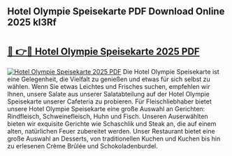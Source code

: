 ## Hotel Olympie Speisekarte PDF Download Online 2025 kI3Rf

# <h2><a href="http://gc66a8e.nevu.top/?p=Hotel+Olympie+Speisekarte">🔗 👉🔴 Hotel Olympie Speisekarte 2025 PDF</a></h2>

[![Hotel Olympie Speisekarte 2025 PDF](https://i.imgur.com/dBaPXMq.png)](http://gc66a8e.nevu.top/?p=Hotel+Olympie+Speisekarte)
Die Hotel Olympie Speisekarte ist eine Gelegenheit, die Vielfalt zu genießen und etwas für sich selbst zu wählen. Wenn Sie etwas Leichtes und Frisches suchen, empfehlen wir Ihnen, unsere Salate aus unserer Salatabteilung auf der Hotel Olympie Speisekarte unserer Cafeteria zu probieren. Für Fleischliebhaber bietet unsere Hotel Olympie Speisekarte eine große Auswahl an Gerichten: Rindfleisch, Schweinefleisch, Huhn und Fisch. Unseren Auserwählten bieten wir exquisite Gerichte wie Schaschlik und Steak an, die auf einem alten, natürlichen Feuer zubereitet werden. Unser Restaurant bietet eine große Auswahl an Desserts, von traditionellen Kuchen und Kuchen bis hin zu erlesenen Crème Brûlée und Schokoladenburdel.
